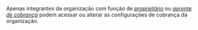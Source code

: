 Apenas integrantes da organização com função de [*proprietário*](/articles/permission-levels-for-an-organization) ou [*gerente de cobrança*](/articles/adding-a-billing-manager-to-your-organization) podem acessar ou alterar as configurações de cobrança da organização.
